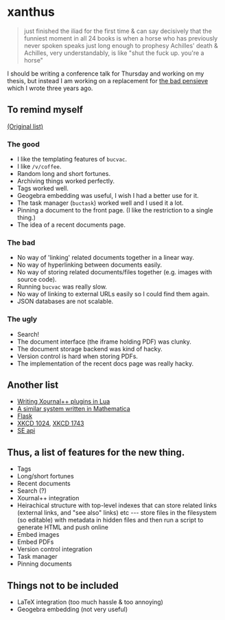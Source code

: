 # xanthus

> just finished the iliad for the first time & can say decisively that the funniest moment in all 24 books is when a horse who has previously never spoken speaks just long enough to prophesy Achilles' death & Achilles, very understandably, is like "shut the fuck up. you're a horse"


I should be writing a conference talk for Thursday and working on my thesis, but instead I am working on a replacement for [the bad pensieve](https://github.com/aelzenaar/bucephalus) which I wrote
three years ago.

## To remind myself
[(Original list)](https://github.com/aelzenaar/bucephalus/blob/master/lessons.md)

### The good
 * I like the templating features of `bucvac`.
 * I like `/v/coffee`.
 * Random long and short fortunes.
 * Archiving things worked perfectly.
 * Tags worked well.
 * Geogebra embedding was useful, I wish I had a better use for it.
 * The task manager (`buctask`) worked well and I used it a lot.
 * Pinning a document to the front page. (I like the restriction to a single thing.)
 * The idea of a recent documents page.

### The bad
 * No way of 'linking' related documents together in a linear way.
 * No way of hyperlinking between documents easily.
 * No way of storing related documents/files together (e.g. images with source code).
 * Running `bucvac` was really slow.
 * No way of linking to external URLs easily so I could find them again.
 * JSON databases are not scalable.

### The ugly
 * Search!
 * The document interface (the iframe holding PDF) was clunky.
 * The document storage backend was kind of hacky.
 * Version control is hard when storing PDFs.
 * The implementation of the recent docs page was really hacky.


## Another list
 * [Writing Xournal++ plugins in Lua](https://xournalpp.github.io/guide/plugins/plugins/)
 * [A similar system written in Mathematica](http://drorbn.net/AcademicPensieve/About.html)
 * [Flask](https://flask.palletsprojects.com/en/2.0.x/)
 * [XKCD 1024](https://xkcd.com/1024/), [XKCD 1743](https://xkcd.com/1743/)
 * [SE api](https://api.stackexchange.com/)


## Thus, a list of features for the new thing.
 * Tags
 * Long/short fortunes
 * Recent documents
 * Search (?)
 * Xournal++ integration
 * Heirachical structure with top-level indexes that can store related links (external links, and "see also" links) etc --- store files in the filesystem (so editable) with metadata in hidden files
   and then run a script to generate HTML and push online
 * Embed images
 * Embed PDFs
 * Version control integration
 * Task manager
 * Pinning documents

## Things not to be included
 * LaTeX integration (too much hassle & too annoying)
 * Geogebra embedding (not very useful)
